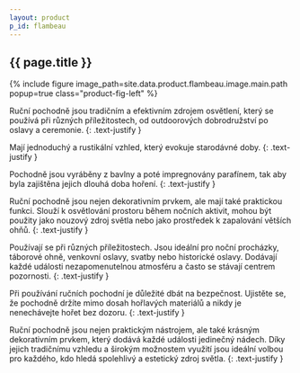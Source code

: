```yaml
---
layout: product
p_id: flambeau
---
```


## {{ page.title }}

{% include figure
    image_path=site.data.product.flambeau.image.main.path
    popup=true
    class="product-fig-left" %}

Ruční pochodně jsou tradičním a efektivním zdrojem osvětlení, který se používá při různých příležitostech, od outdoorových dobrodružství po oslavy a ceremonie.
{: .text-justify }

Mají jednoduchý a rustikální vzhled, který evokuje starodávné doby.
{: .text-justify }

Pochodně jsou vyráběny z bavlny a poté impregnovány parafínem, tak aby byla zajištěna jejich dlouhá doba hoření.
{: .text-justify }

Ruční pochodně jsou nejen dekorativním prvkem, ale mají také praktickou funkci. Slouží k osvětlování prostoru během nočních aktivit, mohou být použity jako nouzový zdroj světla nebo jako prostředek k zapalování větších ohňů. 
{: .text-justify }

Používají se při různých příležitostech. Jsou ideální pro noční procházky, táborové ohně, venkovní oslavy, svatby nebo historické oslavy. Dodávají každé události nezapomenutelnou atmosféru a často se stávají centrem pozornosti.
{: .text-justify }

Při používání ručních pochodní je důležité dbát na bezpečnost. Ujistěte se, že pochodně držíte mimo dosah hořlavých materiálů a nikdy je nenechávejte hořet bez dozoru.
{: .text-justify }

Ruční pochodně jsou nejen praktickým nástrojem, ale také krásným dekorativním prvkem, který dodává každé události jedinečný nádech. Díky jejich tradičnímu vzhledu a širokým možnostem využití jsou ideální volbou pro každého, kdo hledá spolehlivý a estetický zdroj světla.
{: .text-justify }

